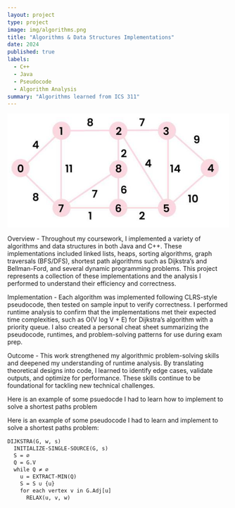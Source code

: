 ```yaml
---
layout: project
type: project
image: img/algorithms.png
title: "Algorithms & Data Structures Implementations"
date: 2024
published: true
labels:
  - C++
  - Java
  - Pseudocode
  - Algorithm Analysis
summary: "Algorithms learned from ICS 311"
---
```

    
<img class="img-fluid" src="../img/dijkstra.png">

Overview -
Throughout my coursework, I implemented a variety of algorithms and data structures in both Java and C++. These implementations included linked lists, heaps, sorting algorithms, graph traversals (BFS/DFS), shortest path algorithms such as Dijkstra’s and Bellman-Ford, and several dynamic programming problems. This project represents a collection of these implementations and the analysis I performed to understand their efficiency and correctness.

Implementation -
Each algorithm was implemented following CLRS-style pseudocode, then tested on sample input to verify correctness. I performed runtime analysis to confirm that the implementations met their expected time complexities, such as O(V log V + E) for Dijkstra’s algorithm with a priority queue. I also created a personal cheat sheet summarizing the pseudocode, runtimes, and problem-solving patterns for use during exam prep.

Outcome -
This work strengthened my algorithmic problem-solving skills and deepened my understanding of runtime analysis. By translating theoretical designs into code, I learned to identify edge cases, validate outputs, and optimize for performance. These skills continue to be foundational for tackling new technical challenges.

Here is an example of some psuedocde I had to learn how to implement to solve a shortest paths problem

Here is an example of some pseudocode I had to learn and implement to solve a shortest paths problem:

~~~
DIJKSTRA(G, w, s)
  INITIALIZE-SINGLE-SOURCE(G, s)
  S = ∅
  Q = G.V
  while Q ≠ ∅
    u = EXTRACT-MIN(Q)
    S = S ∪ {u}
    for each vertex v in G.Adj[u]
      RELAX(u, v, w)
~~~



